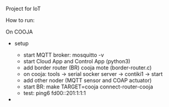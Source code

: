 Project for IoT

How to run:

On COOJA
- setup 
	- start MQTT broker: mosquitto -v
	- start Cloud App and Control App (python3)	
	- add border router (BR) cooja mote (border-router.c)
	- on cooja: tools -> serial socker server -> contiki1 -> start
	- add other noder (MQTT sensor and COAP actuator)
 	- start BR: make TARGET=cooja connect-router-cooja
	- test: ping6 fd00::201:1:1:1

- 
